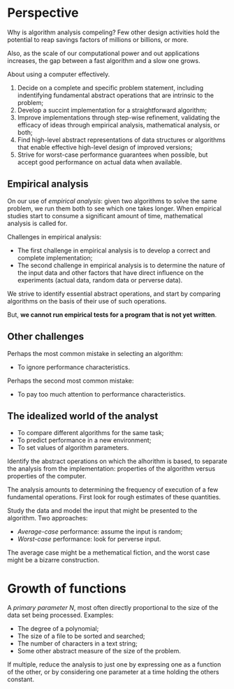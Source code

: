 # Perspective

Why is algorithm analysis compeling? Few other design activities hold the
potential to reap savings factors of millions or billions, or more.

Also, as the scale of our computational power and out applications increases,
the gap between a fast algorithm and a slow one grows.

About using a computer effectively.

1. Decide on a complete and specific problem statement, including indentifying
   fundamental abstract operations that are intrinsic to the problem;
2. Develop a succint implementation for a straightforward algorithm;
3. Improve implementations through step-wise refinement, validating the efficacy
   of ideas through empirical analysis, mathematical analysis, or both;
4. Find high-level abstract representations of data structures or algorithms
   that enable effective high-level design of improved versions;
5. Strive for worst-case performance guarantees when possible, but accept good
   performance on actual data when available.

## Empirical analysis

On our use of *empirical analysis*: given two algorithms to solve the same
problem, we run them both to see which one takes longer. When empirical studies
start to consume a significant amount of time, mathematical analysis is called
for.

Challenges in empirical analysis:

* The first challenge in empirical analysis is to develop a correct and complete
  implementation;
* The second challenge in empirical analysis is to determine the nature of the
  input data and other factors that have direct influence on the experiments
  (actual data, random data or perverse data).

We strive to identify essential abstract operations, and start by comparing
algorithms on the basis of their use of such operations.

But, **we cannot run empirical tests for a program that is not yet written**.

## Other challenges

Perhaps the most common mistake in selecting an algorithm:

* To ignore performance characteristics.

Perhaps the second most common mistake:

* To pay too much attention to performance characteristics.

## The idealized world of the analyst

* To compare different algorithms for the same task;
* To predict performance in a new environment;
* To set values of algorithm parameters.

Identify the abstract operations on which the alhorithm is based, to
separate the analysis from the implementation: properties of the algorithm
versus properties of the computer.

The analysis amounts to determining the frequency of execution of a few
fundamental operations. First look for rough estimates of these quantities.

Study the data and model the input that might be presented to the algorithm. Two
approaches:

* *Average-case* performance: assume the input is random;
* *Worst-case* performance: look for perverse input.

The average case might be a methematical fiction, and the worst case might be a
bizarre construction.

# Growth of functions

A *primary parameter N*, most often directly proportional to the size of the
data set being processed. Examples:

* The degree of a polynomial;
* The size of a file to be sorted and searched;
* The number of characters in a text string;
* Some other abstract measure of the size of the problem.

If multiple, reduce the analysis to just one by expressing one as a function of
the other, or by considering one parameter at a time holding the others
constant.
